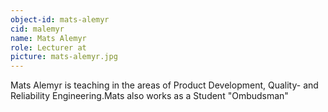 ```yaml
---
object-id: mats-alemyr
cid: malemyr
name: Mats Alemyr
role: Lecturer at
picture: mats-alemyr.jpg
---
```


Mats Alemyr is teaching in the areas of Product Development, Quality- and Reliability Engineering.Mats also works as a Student "Ombudsman"

